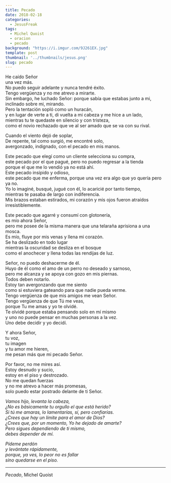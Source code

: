 ```yaml
---
title: Pecado
date: 2018-02-18
categories:
  - JesusFreak
tags:
  - Michel Quoist
  - oracion
  - pecado
background: "https://i.imgur.com/9J261EX.jpg"
template: post
thumbnail: '../thumbnails/jesus.png'
slug: pecado
---
```


He caído Señor<br/>
una vez más.<br/>
No puedo seguir adelante y nunca tendré éxito.<br/>
Tengo vergüenza y no me atrevo a mirarte.<br/>
Sin embargo, he luchado Señor: porque sabía que estabas junto a mi,<br/>
inclinado sobre mi, mirando.<br/>
Pero la tentación sopló como un huracán,<br/>
y en lugar de verte a ti, di vuelta a mi cabeza y me hice a un lado,<br/>
mientras tu te quedaste en silencio y con tristeza,<br/>
como el novio rechazado que ve al ser amado que se va con su rival.

Cuando el viento dejó de soplar,<br/>
De repente, tal como surgió, me encontré solo,<br/>
avergonzado, indignado, con el pecado en mis manos.

Este pecado que elegí como un cliente selecciona su compra,<br/>
este pecado por el que pagué, pero no puedo regresar a la tienda<br/>
porque el que me lo vendió ya no está ahí.<br/>
Este pecado insípido y odioso,<br/>
este pecado que me enferma, porque una vez era algo que yo quería pero ya no.<br/>
Yo lo imaginé, busqué, jugué con él, lo acaricié por tanto tiempo,<br/>
mientras te pasaba de largo con indiferencia.<br/>
Mis brazos estaban estirados, mi corazón y mis ojos fueron atraídos irresistiblemente.

Este pecado que agarré y consumí con glotonería,<br/>
es mío ahora Señor,<br/>
pero me posee de la misma manera que una telaraña aprisiona a una mosca.<br/>
Es mío, fluye por mis venas y llena mi corazón.<br/>
Se ha deslizado en todo lugar<br/>
mientras la oscuridad se desliza en el bosque<br/>
como el anochecer y llena todas las rendijas de luz.

Señor, no puedo deshacerme de él.<br/>
Huyo de él como el amo de un perro no deseado y sarnoso,<br/>
pero me alcanza y se apoya con gozo en mis piernas.<br/>
Todos deben notarlo.<br/>
Estoy tan avergonzando que me siento<br/>
como si estuviera gateando para que nadie pueda verme.<br/>
Tengo vergüenza de que mis amigos me vean Señor.<br/>
Tengo vergüenza de que Tú me veas,<br/>
porque Tu me amas y yo te olvidé.<br/>
Te olvidé porque estaba pensando solo en mí mismo<br/>
y uno no puede pensar en muchas personas a la vez.<br/>
Uno debe decidir y yo decidí.

Y ahora Señor,<br/>
tu voz,<br/>
tu imagen<br/>
y tu amor me hieren,<br/>
me pesan más que mi pecado Señor.

Por favor, no me mires así.<br/>
Estoy desnudo y sucio,<br/>
estoy en el piso y destrozado.<br/>
No me quedan fuerzas<br/>
y no me atrevo a hacer más promesas,<br/>
solo puedo estar postrado delante de ti Señor.

_Vamos hijo, levanta la cabeza,<br/>
¿No es básicamente tu orgullo el que está herido?<br/>
Si tú me amaras, lo lamentarías, sí, pero confiarías.<br/>
¿Crees que hay un límite para el amor de Dios?<br/>
¿Crees que, por un momento, Yo he dejado de amarte?<br/>
Pero sigues dependiendo de ti mismo,<br/>
debes depender de mí._

_Pídeme perdón<br/>
y levántate rápidamente,<br/>
porque, ya ves, lo peor no es fallar<br/>
sino quedarse en el piso._

---

_Pecado_, Michel Quoist 
